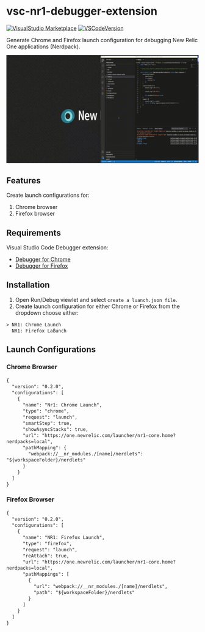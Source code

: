 # vsc-nr1-debugger-extension
[![VisualStudio Marketplace](https://img.shields.io/badge/dynamic/json?color=blue&label=Visual%20Studio%20Marketplace&query=version&url=https%3A%2F%2Fraw.githubusercontent.com%2Ftanben%2Fvsc-nr1-debugger-extension%2Fmaster%2Fpackage.json)]()
[![VSCodeVersion](https://img.shields.io/badge/dynamic/json?color=orange&label=VSCode&query=engines.vscode&url=https%3A%2F%2Fraw.githubusercontent.com%2Ftanben%2Fvsc-nr1-debugger-extension%2Fmaster%2Fpackage.json)]()

Generate Chrome and Firefox launch configuration for debugging New Relic One applications (Nerdpack).

![](./assets/mov.gif)
## Features
Create launch configurations for:

1. Chrome browser
1. Firefox browser


## Requirements
Visual Studio Code Debugger extension:
* [Debugger for Chrome](https://marketplace.visualstudio.com/items?itemName=msjsdiag.debugger-for-chrome)
* [Debugger for Firefox](https://marketplace.visualstudio.com/items?itemName=firefox-devtools.vscode-firefox-debug)


## Installation
1. Open Run/Debug viewlet and select `create a luanch.json file`.
1. Create launch configuration for either Chrome or Firefox from the dropdown  choose either:
```
> NR1: Chrome Launch
  NR1: Firefox Laßunch
 ```

## Launch Configurations
###  Chrome Browser
```
{
  "version": "0.2.0",
  "configurations": [
    {
      "name": "Nr1: Chrome Launch",
      "type": "chrome",
      "request": "launch",
      "smartStep": true,
      "showAsyncStacks": true,
      "url": "https://one.newrelic.com/launcher/nr1-core.home?nerdpacks=local",
      "pathMapping": {
        "webpack://__nr_modules./[name]/nerdlets": "${workspaceFolder}/nerdlets"
      }
    }
  ]
}
```

### Firefox Browser

```
{
  "version": "0.2.0",
  "configurations": [
    {
      "name": "NR1: Firefox Launch",
      "type": "firefox",
      "request": "launch",
      "reAttach": true,
      "url": "https://one.newrelic.com/launcher/nr1-core.home?nerdpacks=local",
      "pathMappings": [
        {
          "url": "webpack://__nr_modules./[name]/nerdlets",
          "path": "${workspaceFolder}/nerdlets"
        }
      ]
    }
  ]
}

```